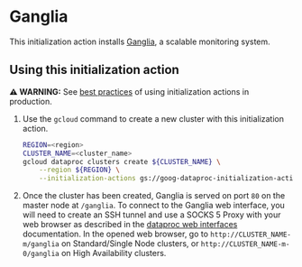 # Ganglia

This initialization action installs [Ganglia](http://ganglia.info/), a scalable monitoring system.

## Using this initialization action

**:warning: WARNING:** See [best practices](README.md#how-initialization-actions-are-used) of using initialization actions in production.

1. Use the `gcloud` command to create a new cluster with this initialization action.

    ```bash
    REGION=<region>
    CLUSTER_NAME=<cluster_name>
    gcloud dataproc clusters create ${CLUSTER_NAME} \
        --region ${REGION} \
        --initialization-actions gs://goog-dataproc-initialization-actions-${REGION}/ganglia/ganglia.sh
    ```

1. Once the cluster has been created, Ganglia is served on port `80` on the master node at `/ganglia`. To connect to the Ganglia web interface, you will need to create an SSH tunnel and use a SOCKS 5 Proxy with your web browser as described in the [dataproc web interfaces](https://cloud.google.com/dataproc/cluster-web-interfaces) documentation. In the opened web browser, go to `http://CLUSTER_NAME-m/ganglia` on Standard/Single Node clusters, or `http://CLUSTER_NAME-m-0/ganglia` on High Availability clusters.
